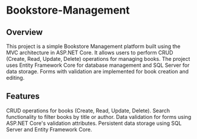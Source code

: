 # Bookstore-Management

  ## Overview 
This project is a simple Bookstore Management platform built using the MVC architecture in ASP.NET Core. It allows users to perform CRUD (Create, Read, Update, Delete) operations for managing books. The project uses Entity Framework Core for database management and SQL Server for data storage. Forms with validation are implemented for book creation and editing.

 ## Features
CRUD operations for books (Create, Read, Update, Delete).
Search functionality to filter books by title or author.
Data validation for forms using ASP.NET Core's validation attributes.
Persistent data storage using SQL Server and Entity Framework Core.